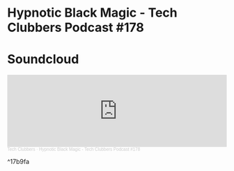 # Hypnotic Black Magic - Tech Clubbers Podcast \#178

# Soundcloud

<iframe width="100%" height="166" scrolling="no" frameborder="no" allow="autoplay" src="https://w.soundcloud.com/player/?url=https%3A//api.soundcloud.com/tracks/948821416&color=%23ff5500&auto_play=false&hide_related=false&show_comments=true&show_user=true&show_reposts=false&show_teaser=true"></iframe><div style="font-size: 10px; color: #cccccc;line-break: anywhere;word-break: normal;overflow: hidden;white-space: nowrap;text-overflow: ellipsis; font-family: Interstate,Lucida Grande,Lucida Sans Unicode,Lucida Sans,Garuda,Verdana,Tahoma,sans-serif;font-weight: 100;"><a href="https://soundcloud.com/techclubbers" title="Tech Clubbers" target="_blank" style="color: #cccccc; text-decoration: none;">Tech Clubbers</a> · <a href="https://soundcloud.com/techclubbers/hypnotic-black-magic-tech-clubbers-podcast-178" title="Hypnotic Black Magic - Tech Clubbers Podcast #178" target="_blank" style="color: #cccccc; text-decoration: none;">Hypnotic Black Magic - Tech Clubbers Podcast #178</a></div>

^17b9fa
